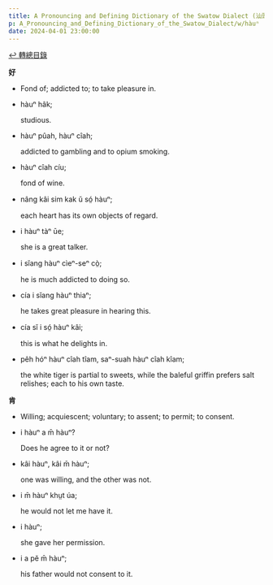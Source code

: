 ```yaml
---
title: A Pronouncing and Defining Dictionary of the Swatow Dialect (汕頭方言音義字典) / hàuⁿ
p: A_Pronouncing_and_Defining_Dictionary_of_the_Swatow_Dialect/w/hàuⁿ
date: 2024-04-01 23:00:00
---
```


[↩️ 轉總目錄](/A_Pronouncing_and_Defining_Dictionary_of_the_Swatow_Dialect)


**好**
- Fond of; addicted to; to take pleasure in.

- hàuⁿ hâk;

  studious.

- hàuⁿ pûah, hàuⁿ cîah;

  addicted to gambling and to opium smoking.

- hàuⁿ cîah cíu;

  fond of wine.

- nâng kâi sim kak ŭ só̤ hàuⁿ;

  each heart has its own objects of regard.

- i hàuⁿ tàⁿ ūe;

  she is a great talker.

- i sĭang hàuⁿ cìeⁿ-seⁿ cò̤;

  he is much addicted to doing so.

- cía i sĭang hàuⁿ thiaⁿ;

  he takes great pleasure in hearing this.

- cía sĭ i só̤ hàuⁿ kâi;

  this is what he delights in.

- pêh hóⁿ hàuⁿ cîah tîam, saⁿ-suah hàuⁿ cîah kîam;

  the white tiger is partial to sweets, while the baleful griffin prefers salt relishes; each to his own taste.

**肯**
- Willing; acquiescent; voluntary; to assent; to permit; to consent.

- i hàuⁿ a m̄ hàuⁿ?

  Does he agree to it or not?

- kâi hàuⁿ, kâi m̄ hàuⁿ;

  one was willing, and the other was not.

- i m̄ hàuⁿ khṳt úa;

  he would not let me have it.

- i hàuⁿ;

  she gave her permission.

- i a pĕ m̄ hàuⁿ;

  his father would not consent to it.